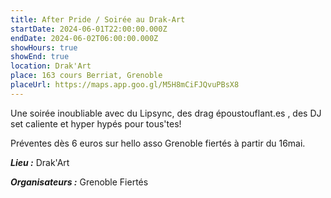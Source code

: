 ```yaml
---
title: After Pride / Soirée au Drak-Art
startDate: 2024-06-01T22:00:00.000Z
endDate: 2024-06-02T06:00:00.000Z
showHours: true
showEnd: true
location: Drak'Art
place: 163 cours Berriat, Grenoble
placeUrl: https://maps.app.goo.gl/M5H8mCiFJQvuPBsX8
---
```


Une soirée inoubliable avec du Lipsync, des drag époustouflant.es , des DJ set caliente et hyper hypés pour tous'tes!

Préventes dès 6 euros sur hello asso Grenoble fiertés à partir du 16mai.

***Lieu :*** Drak'Art



***Organisateurs :*** Grenoble Fiertés



